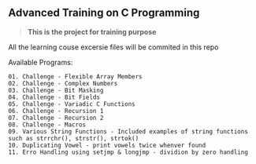 ## Advanced Training on C Programming

> **This is the project for training purpose**

All the learning couse excersie files will be commited in this repo

Available Programs:
```
01. Challenge - Flexible Array Members 
02. Challenge - Complex Numbers
03. Challenge - Bit Masking
04. Challenge - Bit Fields
05. Challenge - Variadic C Functions
06. Challenge - Recursion 1
07. Challenge - Recursion 2
08. Challenge - Macros
09. Various String Functions - Included examples of string functions such as strrchr(), strstr(), strtok()
10. Duplicating Vowel - print vowels twice whenver found
11. Erro Handling using setjmp & longjmp - dividion by zero handling

```
